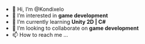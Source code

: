 - 👋 Hi, I’m @Kondixelo
- 👀 I’m interested in <b>game development</b>
- 🌱 I’m currently learning <b>Unity 2D | C#</b>
- 💞️ I’m looking to collaborate on <b>game development </b>
- 📫 How to reach me ...

<!---
Kondixelo/Kondixelo is a ✨ special ✨ repository because its `README.md` (this file) appears on your GitHub profile.
You can click the Preview link to take a look at your changes.
--->
